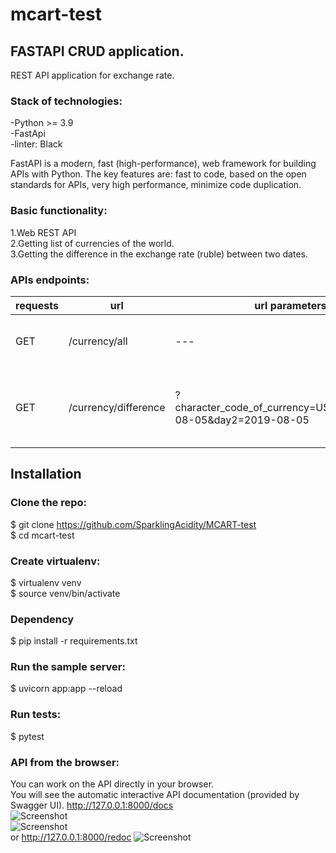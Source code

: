 # mcart-test
## FASTAPI CRUD application.
REST API application for exchange rate.<br>

### Stack of technologies:<br>
-Python >= 3.9<br>
-FastApi<br>
-linter: Black<br>

FastAPI is a modern, fast (high-performance), web framework for building APIs with Python.
The key features are: fast to code, based on the open standards for APIs,
very high performance, minimize code duplication.

### Basic functionality:<br>
1.Web REST API<br>
2.Getting list of currencies of the world.<br>
3.Getting the difference in the exchange rate (ruble) between two dates.<br>

### APIs endpoints:<br>
| requests | url | url parameters| description  |
| ------- | --- | --- | --- |
| GET | /currency/all | --- | list of currencies of the world |
| GET | /currency/difference| ?character_code_of_currency=USD&day1=2021-08-05&day2=2019-08-05 | difference in the exchange rate between two dates |





## Installation
### Clone the repo:<br>

$ git clone https://github.com/SparklingAcidity/MCART-test<br>
$ cd mcart-test<br>

### Create virtualenv:<br>
$ virtualenv venv<br>
$ source venv/bin/activate<br>

### Dependency
$ pip install -r requirements.txt<br>

### Run the sample server:<br>
$ uvicorn app:app --reload<br>

### Run tests:<br>
$ pytest<br>





### API from the browser:
You can work on the API directly in your browser.<br>
You will see the automatic interactive API documentation (provided by Swagger UI).
http://127.0.0.1:8000/docs <br>
![Screenshot](https://github.com/SparklingAcidity/MCART-test/blob/main/img_for_readme/1.png) <br>
![Screenshot](https://github.com/SparklingAcidity/MCART-test/blob/main/img_for_readme/2.png) <br>
or http://127.0.0.1:8000/redoc
![Screenshot](https://github.com/SparklingAcidity/MCART-test/blob/main/img_for_readme/3.png)
